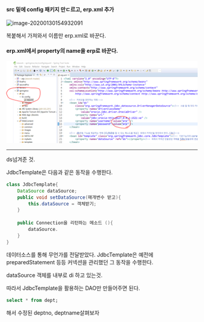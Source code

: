 #### src 밑에 config 패키지 만ㄷ르고, erp.xml 추가

![image-20200130154932091](C:\Users\LG\AppData\Roaming\Typora\typora-user-images\image-20200130154932091.png)

복붙해서 가져와서 이름만 erp.xml로 바꾼다.

#### erp.xml에서 property의 name을 erp로 바꾼다.

![image-20200130155041076](images/image-20200130155041076.png)



---

ds넘겨준 것. 

JdbcTemplate은 다음과 같은 동작을 수행한다. 

```java
class JdbcTemplate{
    DataSource dataSource;
    public void setDataSource(매개변수 받고){
        this.dataSource = 객체받기;
    }
    
    public Connection을 리턴하는 메소드 (){
        dataSource.
    }
}
```

데이터소스를 통해 무언가를 전달받았다. 
JdbcTemplate은 예전에 preparedStatement 등등 커넥션을 관리했던 그 동작을 수행한다. 

dataSource 객체를 내부로 di 하고 있는것.

따라서 JdbcTemplate을 활용하는 DAO만 만들어주면 된다. 



```sql
select * from dept;
```

해서 수정된 deptno, deptname살펴보자